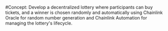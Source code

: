 #Concept:
Develop a decentralized lottery where participants can buy tickets, and a winner is chosen randomly and automatically using Chainlink Oracle for random number generation and Chainlink Automation for managing the lottery's lifecycle.
